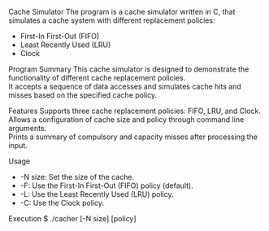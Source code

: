 Cache Simulator
The program is a cache simulator written in C, that simulates a cache system with different replacement policies: 
 - First-In First-Out (FIFO)
 - Least Recently Used (LRU)
 - Clock

Program Summary
This cache simulator is designed to demonstrate the functionality of different cache replacement policies.\
It accepts a sequence of data accesses and simulates cache hits and misses based on the specified cache policy.

Features
Supports three cache replacement policies: FIFO, LRU, and Clock.\
Allows a configuration of cache size and policy through command line arguments.\
Prints a summary of compulsory and capacity misses after processing the input.


Usage
- -N size: Set the size of the cache.
- -F: Use the First-In First-Out (FIFO) policy (default).
- -L: Use the Least Recently Used (LRU) policy.
- -C: Use the Clock policy.

Execution
$ ./cacher [-N size] [policy]


